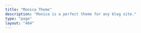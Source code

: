 ```yaml
---
title: "Monica Theme"
description: "Monica is a perfect theme for any blog site."
type: "page"
layout: "404"
---
```

